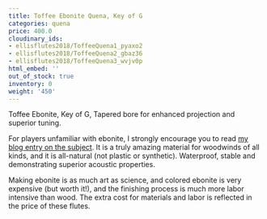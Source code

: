 ```yaml
---
title: Toffee Ebonite Quena, Key of G
categories: quena
price: 400.0
cloudinary_ids:
- ellisflutes2018/ToffeeQuena1_pyaxo2
- ellisflutes2018/ToffeeQuena2_gbaz36
- ellisflutes2018/ToffeeQuena3_wvjv0p
html_embed: ''
out_of_stock: true
inventory: 0
weight: '450'
---
```


Toffee Ebonite, Key of G, Tapered bore for enhanced projection and superior tuning. 

For players unfamiliar with ebonite, I strongly encourage you to read [my blog entry on the subject](http://ellisflutes.com/blog/what-is-ebonite).  It is a truly amazing material for woodwinds of all kinds, and it is all-natural (not plastic or synthetic).  Waterproof, stable and demonstrating superior acoustic properties.

Making ebonite is as much art as science, and colored ebonite is very expensive (but worth it!), and the finishing process is much more labor intensive than wood.  The extra cost for materials and labor is reflected in the price of these flutes.